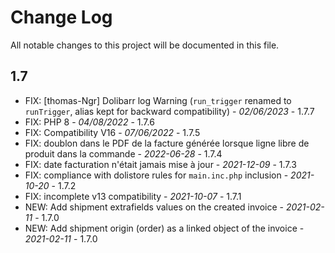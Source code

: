 # Change Log
All notable changes to this project will be documented in this file.

## 1.7
- FIX: [thomas-Ngr] Dolibarr log Warning (`run_trigger` renamed to `runTrigger`, alias kept for backward 
  compatibility) - *02/06/2023* - 1.7.7
- FIX: PHP 8 - *04/08/2022* - 1.7.6
- FIX: Compatibility V16 - *07/06/2022* - 1.7.5
- FIX: doublon dans le PDF de la facture générée lorsque ligne libre de produit dans la commande - *2022-06-28* - 1.7.4
- FIX: date facturation n'était jamais mise à jour - *2021-12-09* - 1.7.3
- FIX: compliance with dolistore rules for `main.inc.php` inclusion - *2021-10-20* - 1.7.2
- FIX: incomplete v13 compatibility - *2021-10-07* - 1.7.1
- NEW: Add shipment extrafields values on the created invoice - *2021-02-11* - 1.7.0
- NEW: Add shipment origin (order) as a linked object of the invoice - *2021-02-11* - 1.7.0
